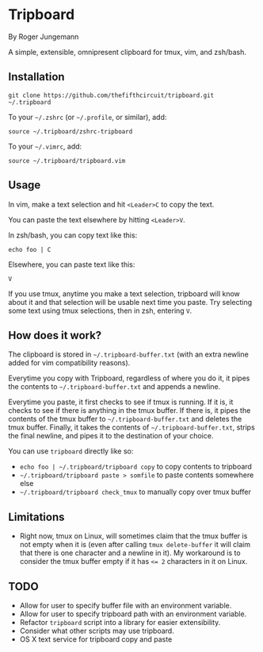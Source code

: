 Tripboard
=========

By Roger Jungemann

A simple, extensible, omnipresent clipboard for tmux, vim, and zsh/bash.

Installation
------------

`git clone https://github.com/thefifthcircuit/tripboard.git ~/.tripboard`

To your `~/.zshrc` (or `~/.profile`, or similar), add:

    source ~/.tripboard/zshrc-tripboard

To your `~/.vimrc`, add:

    source ~/.tripboard/tripboard.vim

Usage
-----

In vim, make a text selection and hit `<Leader>C` to copy the text.

You can paste the text elsewhere by hitting `<Leader>V`.

In zsh/bash, you can copy text like this:

    echo foo | C

Elsewhere, you can paste text like this:

    V

If you use tmux, anytime you make a text selection, tripboard will know about
it and that selection will be usable next time you paste. Try selecting some
text using tmux selections, then in zsh, entering `V`.

How does it work?
-----------------

The clipboard is stored in `~/.tripboard-buffer.txt` (with an extra newline
added for vim compatibility reasons).

Everytime you copy with Tripboard, regardless of where you do it, it pipes the
contents to `~/.tripboard-buffer.txt` and appends a newline.

Everytime you paste, it first checks to see if tmux is running. If it is, it
checks to see if there is anything in the tmux buffer. If there is, it pipes
the contents of the tmux buffer to `~/.tripboard-buffer.txt` and deletes the
tmux buffer. Finally, it takes the contents of `~/.tripboard-buffer.txt`,
strips the final newline, and pipes it to the destination of your choice.

You can use `tripboard` directly like so:

  * `echo foo | ~/.tripboard/tripboard copy` to copy contents to tripboard
  * `~/.tripboard/tripboard paste > somfile` to paste contents somewhere else
  * `~/.tripboard/tripboard check_tmux` to manually copy over tmux buffer

Limitations
-----------

* Right now, tmux on Linux, will sometimes claim that the tmux buffer is not
empty when it is (even after calling `tmux delete-buffer` it will claim that
there is one character and a newline in it). My workaround is to consider the
tmux buffer empty if it has `<= 2` characters in it on Linux.

TODO
----

* Allow for user to specify buffer file with an environment variable.
* Allow for user to specify tripboard path with an environment variable.
* Refactor `tripboard` script into a library for easier extensibility.
* Consider what other scripts may use tripboard.
* OS X text service for tripboard copy and paste

